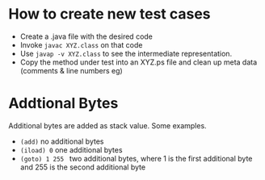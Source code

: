 # How to create new test cases

* Create a .java file with the desired code
* Invoke `javac XYZ.class` on that code
* Use `javap -v XYZ.class` to see the intermediate representation.
* Copy the method under test into an XYZ.ps file and clean up meta data (comments & line numbers eg)

# Addtional Bytes

Additional bytes are added as stack value. Some examples.

* `(add)` no additional bytes
* `(iload) 0` one additional bytes
* `(goto) 1 255 ` two additional bytes, where 1 is the first additional byte and 255 is the second additional byte